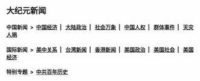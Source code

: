 ## 大纪元新闻

#### 中国新闻 &nbsp;>&nbsp; [中国经济](indexes/ncid283/README.md?08200045) &nbsp;| &nbsp; [大陆政治](indexes/ncid277/README.md?08200045) &nbsp;| &nbsp; [社会万象](indexes/ncid282/README.md?08200045) &nbsp;| &nbsp; [中国人权](indexes/ncid278/README.md?08200045) &nbsp;| &nbsp; [群体事件](indexes/ncid279/README.md?08200045) &nbsp;| &nbsp; [天灾人祸](indexes/ncid280/README.md?08200045)

#### 国际新闻 &nbsp;>&nbsp; [美中关系](indexes/nf1412576/README.md?08200045) &nbsp;| &nbsp; [台湾新闻](indexes/ncid1349361/README.md?08200045) &nbsp;| &nbsp; [香港新闻](indexes/ncid1349362/README.md?08200045) &nbsp;| &nbsp; [美国政治](indexes/ncid1078159/README.md?08200045) &nbsp;| &nbsp; [美国社会](indexes/ncid1078160/README.md?08200045) &nbsp;| &nbsp; [美国经济](indexes/ncid1078158/README.md?08200045)

#### 特别专题 &nbsp;>&nbsp; [中共百年历史](https://github.com/easy2view/epoch-special/blob/master/README.md?08200045)  
